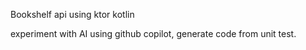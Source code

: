 Bookshelf api using ktor kotlin

experiment with AI using github copilot, generate code from unit test.
